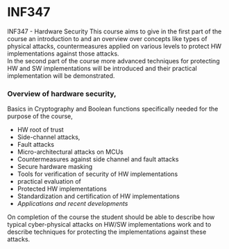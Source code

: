 # INF347
INF347 - Hardware Security
This course aims to give in the first part of the course an introduction to and an overview over concepts like types of physical attacks, 
countermeasures applied on various levels to protect HW implementations against those attacks.  
In the second part of the course more advanced techniques for protecting HW and SW implementations will be 
introduced and their practical implementation will be demonstrated.

### Overview of hardware security, 
Basics in Cryptography and Boolean functions specifically needed for 
the purpose of the course, 
- HW root of trust
- Side-channel attacks,
- Fault attacks 
- Micro-architectural attacks on MCUs
- Countermeasures against side channel and fault attacks
- Secure hardware masking 
- Tools for verification of security of HW implementations
- practical evaluation of 
- Protected HW implementations
- Standardization and certification of HW implementations
- *Applications and recent developments*

On completion of the course the student should be able to describe how 
typical cyber-physical attacks on HW/SW implementations work and to describe techniques for protecting 
the implementations against these attacks.